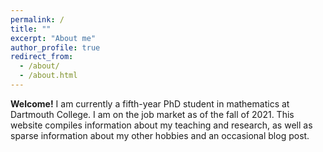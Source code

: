 ```yaml
---
permalink: /
title: ""
excerpt: "About me"
author_profile: true
redirect_from: 
  - /about/
  - /about.html
---
```


**Welcome!** I am currently a fifth-year PhD student in mathematics at Dartmouth College. I am on the job market as of the fall of 2021. This website compiles information about my teaching and research, as well as sparse information about my other hobbies and an occasional blog post.
